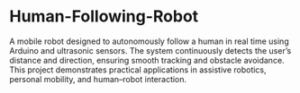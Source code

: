 # Human-Following-Robot
A mobile robot designed to autonomously follow a human in real time using Arduino and ultrasonic sensors. The system continuously detects the user’s distance and direction, ensuring smooth tracking and obstacle avoidance. This project demonstrates practical applications in assistive robotics, personal mobility, and human–robot interaction.
